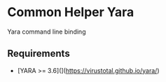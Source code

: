 # Common Helper Yara

Yara command line binding

## Requirements
* [YARA >= 3.6](](https://virustotal.github.io/yara/)
